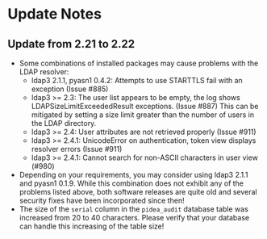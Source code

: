# Update Notes

## Update from 2.21 to 2.22

* Some combinations of installed packages may cause problems with the LDAP resolver:
  * ldap3 2.1.1, pyasn1 0.4.2: Attempts to use STARTTLS fail with an exception (Issue #885)
  * ldap3 >= 2.3: The user list appears to be empty, the log shows LDAPSizeLimitExceededResult exceptions. (Issue #887)
                  This can be mitigated by setting a size limit greater than the number of users in the LDAP directory.
  * ldap3 >= 2.4: User attributes are not retrieved properly (Issue #911)
  * ldap3 >= 2.4.1: UnicodeError on authentication, token view displays resolver errors (Issue #911)
  * ldap3 >= 2.4.1: Cannot search for non-ASCII characters in user view (#980)
* Depending on your requirements, you may consider using ldap3 2.1.1 and pyasn1 0.1.9.
  While this combination does not exhibit any of the problems listed above, both software
  releases are quite old and several security fixes have been incorporated since then!
* The size of the ``serial`` column in the ``pidea_audit`` database table was increased from 20 to 40 characters.
  Please verify that your database can handle this increasing of the table size!
